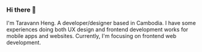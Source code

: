 ### Hi there 👋

I'm Taravann Heng. A developer/designer based in Cambodia. I have some experiences doing both UX design and frontend development works for mobile apps and websites. Currently, I'm focusing on frontend web development.
